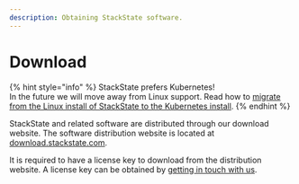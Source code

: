 ```yaml
---
description: Obtaining StackState software.
---
```


# Download

{% hint style="info" %}
StackState prefers Kubernetes!  
In the future we will move away from Linux support. Read how to [migrate from the Linux install of StackState to the Kubernetes install](../kubernetes_install/migrate_from_linux.md).
{% endhint %}

StackState and related software are distributed through our download website. The software distribution website is located at [download.stackstate.com](https://download.stackstate.com).

It is required to have a license key to download from the distribution website. A license key can be obtained by [getting in touch with us](https://www.stackstate.com/contact/).

